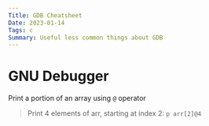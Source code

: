 ```yaml
---
Title: GDB Cheatsheet
Date: 2023-01-14
Tags: c
Summary: Useful less common things about GDB
---
```


# GNU Debugger

Print a portion of an array using `@` operator
> Print 4 elements of arr, starting at index 2: `p arr[2]@4`
